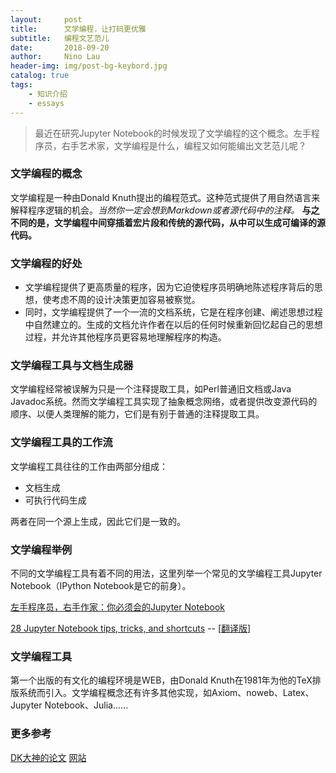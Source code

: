 ```yaml
---
layout:     post
title:      文学编程，让打码更优雅
subtitle:   编程文艺范儿
date:       2018-09-20
author:     Nino Lau
header-img: img/post-bg-keybord.jpg
catalog: true
tags:
    - 知识介绍
    - essays
---
```


> 最近在研究Jupyter Notebook的时候发现了文学编程的这个概念。左手程序员，右手艺术家，文学编程是什么，编程又如何能编出文艺范儿呢？


### 文学编程的概念

文学编程是一种由Donald Knuth提出的编程范式。这种范式提供了用自然语言来解释程序逻辑的机会。*当然你一定会想到Markdown或者源代码中的注释。* **与之不同的是，文学编程中间穿插着宏片段和传统的源代码，从中可以生成可编译的源代码。**


### 文学编程的好处

- 文学编程提供了更高质量的程序，因为它迫使程序员明确地陈述程序背后的思想，使考虑不周的设计决策更加容易被察觉。
- 同时，文学编程提供了一个一流的文档系统，它是在程序创建、阐述思想过程中自然建立的。生成的文档允许作者在以后的任何时候重新回忆起自己的思想过程，并允许其他程序员更容易地理解程序的构造。


### 文学编程工具与文档生成器

文学编程经常被误解为只是一个注释提取工具，如Perl普通旧文档或Java Javadoc系统。然而文学编程工具实现了抽象概念网络，或者提供改变源代码的顺序、以便人类理解的能力，它们是有别于普通的注释提取工具。


### 文学编程工具的工作流

文学编程工具往往的工作由两部分组成：

* 文档生成
* 可执行代码生成

两者在同一个源上生成，因此它们是一致的。


### 文学编程举例

不同的文学编程工具有着不同的用法，这里列举一个常见的文学编程工具Jupyter Notebook（IPython Notebook是它的前身）。

[左手程序员，右手作家：你必须会的Jupyter Notebook](https://www.jianshu.com/p/86117613b7a6)

[28 Jupyter Notebook tips, tricks, and shortcuts](https://www.dataquest.io/blog/jupyter-notebook-tips-tricks-shortcuts/) -- [[翻译版](http://liuchengxu.org/pelican-blog/jupyter-notebook-tips.html)]


### 文学编程工具

第一个出版的有文化的编程环境是WEB，由Donald Knuth在1981年为他的TeX排版系统而引入。文学编程概念还有许多其他实现，如Axiom、noweb、Latex、Jupyter Notebook、Julia......


### 更多参考

[DK大神的论文](http://www.literateprogramming.com/knuthweb.pdf)
[网站](http://www.literateprogramming.com)



